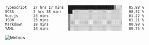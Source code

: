 <!--START_SECTION:waka-->

```text
TypeScript   27 hrs 17 mins  █████████████████████▒░░░   85.88 %
SCSS         2 hrs 38 mins   ██░░░░░░░░░░░░░░░░░░░░░░░   08.32 %
Vue.js       23 mins         ▒░░░░░░░░░░░░░░░░░░░░░░░░   01.22 %
JSON         23 mins         ▒░░░░░░░░░░░░░░░░░░░░░░░░   01.21 %
Markdown     18 mins         ▒░░░░░░░░░░░░░░░░░░░░░░░░   00.98 %
YAML         14 mins         ▒░░░░░░░░░░░░░░░░░░░░░░░░   00.75 %
```

<!--END_SECTION:waka-->

![Metrics](https://metrics.lecoq.io/TachibanaKimika?template=classic&base.activity=0&base.community=0&base.repositories=0&languages=1&isocalendar=1&isocalendar.duration=half-year&languages.limit=8&languages.sections=most-used&languages.colors=github&languages.threshold=0%25&languages.indepth=false&languages.recent.load=300&languages.recent.days=14&config.timezone=Asia%2FShanghai)

